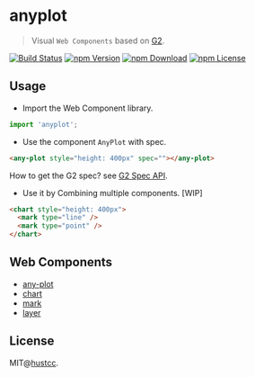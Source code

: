 # anyplot

> Visual `Web Components` based on [G2](https://g2.antv.antgroup.com/).

[![Build Status](https://github.com/hustcc/anyplot/workflows/build/badge.svg)](https://github.com/hustcc/anyplot/actions)
[![npm Version](https://img.shields.io/npm/v/anyplot.svg)](https://www.npmjs.com/package/anyplot)
[![npm Download](https://img.shields.io/npm/dm/anyplot.svg)](https://www.npmjs.com/package/anyplot)
[![npm License](https://img.shields.io/npm/l/anyplot.svg)](https://www.npmjs.com/package/anyplot)


## Usage

- Import the Web Component library.

```ts
import 'anyplot';
```

- Use the component `AnyPlot` with spec.

```html
<any-plot style="height: 400px" spec=""></any-plot>
```

How to get the G2 spec? see [G2 Spec API](https://g2.antv.antgroup.com/manual/more/experimental-spec-api).

- Use it by Combining multiple components. [WIP]

```html
<chart style="height: 400px">
  <mark type="line" />
  <mark type="point" />
</chart>
```


## Web Components

- [any-plot]()
- [chart]()
- [mark]()
- [layer]()


## License

MIT@[hustcc](https://github.com/hustcc).

